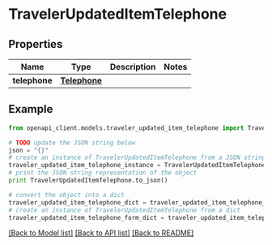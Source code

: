 # TravelerUpdatedItemTelephone


## Properties
Name | Type | Description | Notes
------------ | ------------- | ------------- | -------------
**telephone** | [**Telephone**](Telephone.md) |  | 

## Example

```python
from openapi_client.models.traveler_updated_item_telephone import TravelerUpdatedItemTelephone

# TODO update the JSON string below
json = "{}"
# create an instance of TravelerUpdatedItemTelephone from a JSON string
traveler_updated_item_telephone_instance = TravelerUpdatedItemTelephone.from_json(json)
# print the JSON string representation of the object
print TravelerUpdatedItemTelephone.to_json()

# convert the object into a dict
traveler_updated_item_telephone_dict = traveler_updated_item_telephone_instance.to_dict()
# create an instance of TravelerUpdatedItemTelephone from a dict
traveler_updated_item_telephone_form_dict = traveler_updated_item_telephone.from_dict(traveler_updated_item_telephone_dict)
```
[[Back to Model list]](../README.md#documentation-for-models) [[Back to API list]](../README.md#documentation-for-api-endpoints) [[Back to README]](../README.md)


